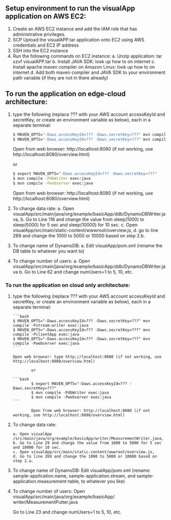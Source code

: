 ## Setup environment to run the visualApp application on AWS EC2:

1. Create an AWS EC2 instance and add the IAM role that has administrative privileges.
2. SCP Upload the visualAPP.tar application onto EC2 using AWS credentials and EC2 IP address
3. SSH into the EC2 instance
4. Run the following commands on EC2 instance: 
	a. Unzip application: tar xzvf visualAPP.tar
	b. Install JAVA SDK: look up how to on internet
	c. Install apache maven compiler on Amazon Linux: look up how to on internet
	d. Add both maven compiler and JAVA SDK to your environment path variable (if they are not in there already)

## To run the application on edge-cloud architecture: 

1. type the following (replace ??? with your AWS account accessKeyId and secretKey, or create an environment variable as below), each in a separate terminal:
		
	```bash
	$ MAVEN_OPTS="-Daws.accessKeyId=??? -Daws.secretKey=???" mvn compile -PdbWriter exec:java
	$ MAVEN_OPTS="-Daws.accessKeyId=??? -Daws.secretKey=???" mvn compile -Pwebserver exec:java
	```
	Open from web browser: http://localhost:8080 (if not working, use http://localhost:8080/overview.html)

	or 

	```bash
	$ export MAVEN_OPTS="-Daws.accessKeyId=??? -Daws.secretKey=???"
	$ mvn compile -PdbWriter exec:java
	$ mvn compile -Pwebserver exec:java
	```

	Open from web browser: http://localhost:8080 (if not working, use http://localhost:8080/overview.html)


2.	To change data rate:
		a. Open visualApp/src/main/java/org/example/basicApp/ddb/DynamoDBWriter.java, 
		b. Go to Line 116 and change the value from sleep(1000) to sleep(5000) for 5 sec and sleep(10000) for 10 sec.
		c. Open visualApp/src/main/static-content/wwwroot/overview.js, 
		d. go to line 269 and change the 1000 to 5000 or 10000 based on step 2.b.

3.	To change name of DynamoDB:
		a. Edit visualApp/pom.xml (rename the DB table to whatever you want to)

4.	To change number of users:
		a. Open visualApp/src/main/java/org/example/basicApp/ddb/DynamoDBWriter.java
		b. Go to Line 62 and change numUsers=1 to 5, 10, etc.

### To run the application on cloud only architecture: 

1. 	type the following (replace ??? with your AWS account accessKeyId and secretKey, or create an environment variable as below),
                each in a separate terminal:
		
		```bash
		$ MAVEN_OPTS="-Daws.accessKeyId=??? -Daws.secretKey=???" mvn compile -Pstream-writer exec:java
		$ MAVEN_OPTS="-Daws.accessKeyId=??? -Daws.secretKey=???" mvn compile -PclientApp exec:java
		$ MAVEN_OPTS="-Daws.accessKeyId=??? -Daws.secretKey=???" mvn compile -Pwebserver exec:java
		```

		Open web browser: type http://localhost:8080 (if not working, use http://localhost:8080/overview.html)

                or
		
		```bash
                $ export MAVEN_OPTS="-Daws.accessKeyId=??? -Daws.secretKey=???"
                $ mvn compile -PdbWriter exec:java
                $ mvn compile -Pwebserver exec:java
		``` 

                Open from web browser: http://localhost:8080 (if not working, use http://localhost:8080/overview.html)

2.	To change data rate:

		a. Open visualApp /src/main/java/org/example/basicApp/writer/MeasurementWriter.java, 
		b. Go to Line 29 and change the value from 1000 to 5000 for 5 sec and 10000 for 10 sec.
		c. Open visualApp/src/main/static-content/wwwroot/overview.js, 
		d. Go to line 269 and change the 1000 to 5000 or 10000 based on step 2.a.

3.	To change name of DynamoDB: Edit visualApp/pom.xml (rename: sample-application.name, sample-application.stream, and sample-application.measurement-table, to whatever you like)

4.	To change number of users: Open visualApp/src/main/java/org/example/basicApp/ writer/MeasurementPutter.java

	Go to Line 23 and change numUsers=1 to 5, 10, etc.


